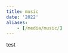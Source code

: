 ```yaml
---
title: music
date: '2022'
aliases:
    - [/media/music/]
---
```

<meta name="robots" content="noindex, nofollow, noarchive">

test
